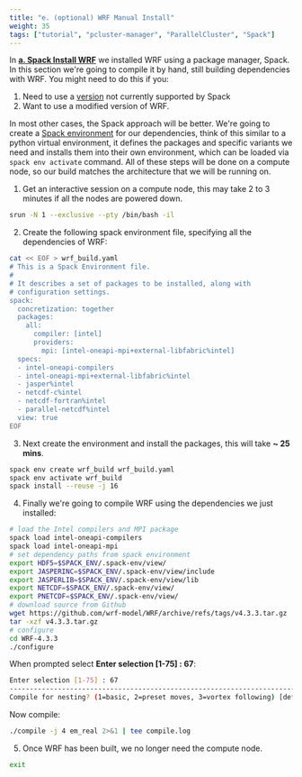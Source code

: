 ```yaml
---
title: "e. (optional) WRF Manual Install"
weight: 35
tags: ["tutorial", "pcluster-manager", "ParallelCluster", "Spack"]
---
```

In [**a. Spack Install WRF**](/03-wrf/01-spack-install-wrf.html) we installed WRF using a package manager, Spack. In this section we're going to compile it by hand, still building dependencies with WRF. You might need to do this if you:

1. Need to use a [version](https://www.mmm.ucar.edu/wrf-release-information) not currently supported by Spack
2. Want to use a modified version of WRF. 

In most other cases, the Spack approach will be better.
We're going to create a [Spack environment](https://spack.readthedocs.io/en/latest/environments.html) for our dependencies, think of this similar to a python virtual environment, it defines the packages and specific variants we need and installs them into their own environment, which can be loaded via `spack env activate` command.
All of these steps will be done on a compute node, so our build matches the architecture that we will be running on.

1. Get an interactive session on a compute node, this may take 2 to 3 minutes if all the nodes are powered down.
```bash
srun -N 1 --exclusive --pty /bin/bash -il
```
2. Create the following spack environment file, specifying all the
   dependencies of WRF:
```bash
cat << EOF > wrf_build.yaml
# This is a Spack Environment file.
#
# It describes a set of packages to be installed, along with
# configuration settings.
spack:
  concretization: together
  packages:
    all:
      compiler: [intel]
      providers:
        mpi: [intel-oneapi-mpi+external-libfabric%intel]
  specs:
  - intel-oneapi-compilers
  - intel-oneapi-mpi+external-libfabric%intel
  - jasper%intel
  - netcdf-c%intel
  - netcdf-fortran%intel
  - parallel-netcdf%intel
  view: true
EOF
```
3. Next create the environment and install the packages, this will take **~ 25 mins**.
```bash
spack env create wrf_build wrf_build.yaml
spack env activate wrf_build
spack install --reuse -j 16
```
4. Finally we're going to compile WRF using the dependencies we just installed:
```bash
# load the Intel compilers and MPI package
spack load intel-oneapi-compilers
spack load intel-oneapi-mpi
# set dependency paths from spack environment
export HDF5=$SPACK_ENV/.spack-env/view/
export JASPERINC=$SPACK_ENV/.spack-env/view/include
export JASPERLIB=$SPACK_ENV/.spack-env/view/lib
export NETCDF=$SPACK_ENV/.spack-env/view/
export PNETCDF=$SPACK_ENV/.spack-env/view/
# download source from Github
wget https://github.com/wrf-model/WRF/archive/refs/tags/v4.3.3.tar.gz
tar -xzf v4.3.3.tar.gz
# configure
cd WRF-4.3.3
./configure
```
When prompted select **Enter selection [1-75] : 67**:
```bash
Enter selection [1-75] : 67
------------------------------------------------------------------------
Compile for nesting? (1=basic, 2=preset moves, 3=vortex following) [default 1]: 1
```
Now compile:
```bash
./compile -j 4 em_real 2>&1 | tee compile.log
```
5. Once WRF has been built, we no longer need the compute node.
```bash
exit
```

